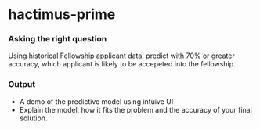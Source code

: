 # hactimus-prime


### Asking the right question 

Using historical Fellowship applicant data, predict with 70% or greater accuracy,
which applicant is likely to be accepeted into the fellowship.


### Output
- A demo of the predictive model using intuive UI
- Explain the model, how it fits the problem and the accuracy of your final solution.
